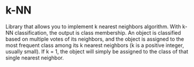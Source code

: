 # k-NN
Library that allows you to implement k nearest neighbors algorithm. 
With k-NN classification, the output is class membership. An object is classified based on multiple votes of its neighbors, and the object is assigned to the most frequent class among its k nearest neighbors (k is a positive integer, usually small). If k = 1, the object will simply be assigned to the class of that single nearest neighbor.

